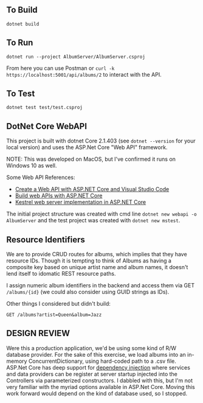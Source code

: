 ## To Build
    dotnet build

## To Run
    dotnet run --project AlbumServer/AlbumServer.csproj

From here you can use Postman or `curl -k https://localhost:5001/api/albums/2` to interact with the API.

## To Test
    dotnet test test/test.csproj

## DotNet Core WebAPI
This project is built with dotnet Core 2.1.403 (see `dotnet --version` for your local version) and uses the ASP.Net Core "Web API" framework.

NOTE: This was developed on MacOS, but I've confirmed it runs on Windows 10 as well.

Some Web API References:

 - [Create a Web API with ASP.NET Core and Visual Studio Code](https://docs.microsoft.com/en-us/aspnet/core/tutorials/web-api-vsc?view=aspnetcore-2.1)
 - [Build web APIs with ASP.NET Core](https://docs.microsoft.com/en-us/aspnet/core/web-api/?view=aspnetcore-2.1)
 - [Kestrel web server implementation in ASP.NET Core](https://docs.microsoft.com/en-us/aspnet/core/fundamentals/servers/kestrel?view=aspnetcore-2.1)

The initial project structure was created with cmd line `dotnet new webapi -o AlbumServer` and the test project was created with `dotnet new mstest`.

## Resource Identifiers

We are to provide CRUD routes for albums, which implies that they have resource IDs. Though it is tempting to think of Albums as having a composite key based on unique artist name and album names, it doesn't lend itself to idomatic REST resource paths.

I assign numeric album identifiers in the backend and access them via GET `/albums/{id}` (we could also consider using GUID strings as IDs).

Other things I considered but didn't build:

    GET /albums?artist=Queen&album=Jazz

## DESIGN REVIEW

Were this a production application, we'd be using some kind of R/W database provider. For the sake of this exercise, we load albums into an in-memory ConcurrentDictionary, using hard-coded path to a .csv file. ASP.Net Core has deep support for [dependency injection](https://docs.microsoft.com/en-us/aspnet/core/fundamentals/dependency-injection?view=aspnetcore-2.1) where services and data providers can be register at server startup injected into the Controllers via parameterized constructors. I dabbled with this, but I'm not very familiar with the myriad options available in ASP.Net Core. Moving this work forward would depend on the kind of database used, so I stopped. 
 